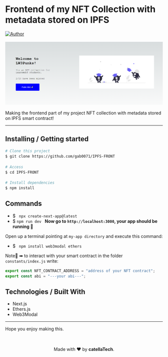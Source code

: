 <h1 aling="center">Frontend of my NFT Collection with metadata stored on IPFS</h1>

  <a href="https://github.com/gab0071" target="_blank">
    <img alt="Author" src="https://img.shields.io/badge/made%20by-CatellaTech-blueviolet?style=flat-square">
  </a>
 

  <br>
  <br>

<img src="./img/img.png">

Making the frontend part of my project NFT collection with metadata stored on IPFS smart contract!

<hr>
<h2> Installing / Getting started </h2>

```bash
# Clone this project
$ git clone https://github.com/gab0071/IPFS-FRONT

# Access
$ cd IPFS-FRONT

# Install dependencies
$ npm install

``` 

<h2>Commands</h2>

- $ ``` npx create-next-app@latest```
- $ ```npm run dev ``` 
<strong>Now go to `http://localhost:3000`, your app should be running </strong>🤘

Open up a terminal pointing at `my-app directory` and execute this command:
- $ ``` npm install web3modal ethers```

Note🚨 ➡ to interact with your smart contract in the folder `constants/index.js` write:

 ```js
export const NFT_CONTRACT_ADDRESS = "address of your NFT contract";
export const abi = "---your abi---";
```

<h2> Technologies / Built With </h2>

- Next.js
- Ethers.js
- Web3Modal
<hr>
Hope you enjoy making this.
<br>
<br>

<p align="center">
<br/>
  Made with ❤️ by <b>catellaTech</b>.
</p>
